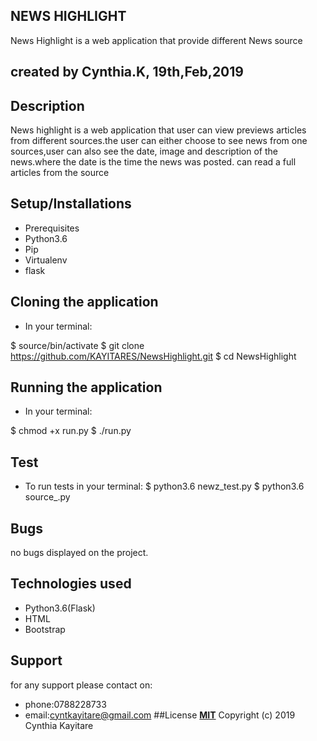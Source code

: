 ## NEWS HIGHLIGHT

News Highlight is a  web application that provide different News source

## created by Cynthia.K, 19th,Feb,2019

## Description 
News highlight is a web application  that user can view previews articles from different sources.the user can either choose to see news from one sources,user can also see the date, image and description of the news.where the date is the time the news was posted. can read a full articles from the source

## Setup/Installations
* Prerequisites
* Python3.6
* Pip
* Virtualenv
* flask
## Cloning the application
* In your terminal: 

$ source/bin/activate $ git clone https://github.com/KAYITARES/NewsHighlight.git
$ cd NewsHighlight

## Running the application
* In your terminal:

$ chmod +x run.py
$ ./run.py

## Test
* To run tests in your terminal:
$ python3.6 newz_test.py
$ python3.6 source_.py
## Bugs
no bugs displayed on the project.

## Technologies used
* Python3.6(Flask)
* HTML
* Bootstrap

## Support
for any support please contact on:
* phone:0788228733
* email:cyntkayitare@gmail.com
##License
**[MIT](http://choosealicense.com/license/mit/)**  Copyright (c) 2019 Cynthia Kayitare



